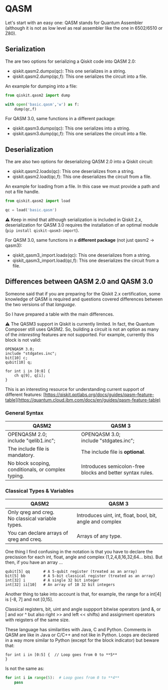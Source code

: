 # QASM
Let's start with an easy one: QASM stands for Quantum Assembler (although it is not as low level as real assembler like the one in 6502/6510 or Z80).

## Serialization
The are two options for serializing a Qiskit code into QASM 2.0:

- qiskit.qasm2.dump*s*(qc): This one serializes in a string.
- qiskit.qasm2.dump(qc,f): This one serializes the circuit into a file.

An example for dumping into a file:  
```python
from qiskit.qasm2 import dump

with open('basic.qasm','w') as f:
    dump(qc,f)
```

For QASM 3.0, same functions in a different package:

- qiskit.qasm3.dump*s*(qc): This one serializes into a string.
- qiskit.qasm3.dump(qc,f): This one serializes the circuit into a file.

## Deserialization

The are also two options for deserializing QASM 2.0 into a Qiskit circuit:

- qiskit.qasm2.load*s*(qc): This one deserializes from a string.
- qiskit.qasm2.load(qc,f): This one deserializes the circuit from a file.

An example for loading from a file. In this case we must provide a path and not a file handle.

```python
from qiskit.qasm2 import load

qc = load('basic.qasm')
```

⚠️ Keep in mind that although serialization is included in Qiskit 2.x, deserialization for QASM 3.0 requires the installation of an optimal module (```pip install qiskit-qasm3-import```).  

For QASM 3.0, same functions in a **different package** (not just qasm2 → qasm3):

- qiskit_qasm3_import.load*s*(qc): This one deserializes from a string.
- qiskit_qasm3_import.load(qc,f): This one deserializes the circuit from a file.

## Differences between QASM 2.0 and QASM 3.0
Someone said that if you are preparing for the Qiskit 2.x certification, some knowledge of QASM is required and questions covered differences between the two versions of that *language*.

So I have prepared a table with the main differences.

⚠️ The QASM3 support in Qiskit is currently limited. In fact, the Quantum Composer still uses QASM2. So, building a circuit is not an option as many of the *interesting* features are not supported. For example, currently this block is not valid:
```
OPENQASM 3.0;
include "stdgates.inc";
bit[10] c;
qubit[10] q;

for int i in [0:8] {
    ch q[9], q[i];
}
```
This is an interesting resource for understanding current support of different features: [https://qiskit.qotlabs.org/docs/guides/qasm-feature-table](https://quantum.cloud.ibm.com/docs/en/guides/qasm-feature-table)

### General Syntax

| QASM2 | QASM 3 |
|-------|--------|
| OPENQASM 2.0;<br>include "qelib1.inc"; | OPENQASM 3.0;<br>include "stdgates.inc"; |
| The include file is mandatory. | The include file is **optional**. |
| No block scoping, conditionals, or complex typing. | Introduces semicolon-free blocks and better syntax rules. |

### Classical Types & Variables

| QASM2 | QASM 3 |
|-------|--------|
| Only qreg and creg.<br>No classical variable types. | Introduces uint, int, float, bool, bit, angle and complex |
| You can declare arrays of qreg and creq. | Arrays of any type. |

One thing I find confusing in the notation is that you have to declare the precission for each int, float, angle and complex (1,2,4,8,16,32,64... bits). But then, if you have an array ...
```
qubit[5] qq      # A 5-qubit register (treated as an array)
bit[5] bb        # A 5-bit classical register (treated as an array)
int[32] i        # A single 32 bit integer
int[32] ii[10]   # An array of 10 32 bit integers
```
Another thing to take into account is that, for example, the range for a int[4] is [-8, 7] and not [0,15].

Classical registers, bit, uint and angle suppport bitwise operators (and &, or | and xor ^ but also right >> and left << shifts) and assignment operators with reigsters of the same size.

These language has similarities with Java, C and Python. Comments in QASM are like in Java or C/C++ and not like in Python.
Loops are declared in a way more similar to Python (except for the block indicator) but beware that:
```
for int i in [0:5] {  // Loop goes from 0 to **5**
}
```
Is not the same as:
```python
for int i in range(5):  # Loop goes from 0 to **4**
    pass
```








